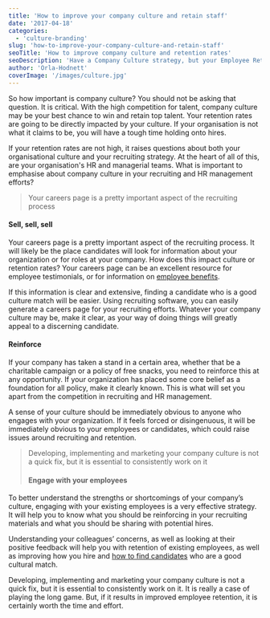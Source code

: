 ```yaml
---
title: 'How to improve your company culture and retain staff'
date: '2017-04-18'
categories:
  - 'culture-branding'
slug: 'how-to-improve-your-company-culture-and-retain-staff'
seoTitle: 'How to improve company culture and retention rates'
seoDescription: 'Have a Company Culture strategy, but your Employee Retention Rates are bad? Learn how to improve on your Company Culture and keep your best staff.'
author: 'Orla-Hodnett'
coverImage: '/images/culture.jpg'
---
```


So how important is company culture? You should not be asking that question. It is critical. With the high competition for talent, company culture may be your best chance to win and retain top talent. Your retention rates are going to be directly impacted by your culture. If your organisation is not what it claims to be, you will have a tough time holding onto hires.

If your retention rates are not high, it raises questions about both your organisational culture and your recruiting strategy. At the heart of all of this, are your organisation's HR and managerial teams. What is important to emphasise about company culture in your recruiting and HR management efforts?

> Your careers page is a pretty important aspect of the recruiting process

#### **Sell, sell, sell**

Your careers page is a pretty important aspect of the recruiting process. It will likely be the place candidates will look for information about your organization or for roles at your company. How does this impact culture or retention rates? Your careers page can be an excellent resource for employee testimonials, or for information on [employee benefits](http://hirehive.io/blog/candidate-appreciation-good-perks-will-win-top-candidates/).

If this information is clear and extensive, finding a candidate who is a good culture match will be easier. Using recruiting software, you can easily generate a careers page for your recruiting efforts. Whatever your company culture may be, make it clear, as your way of doing things will greatly appeal to a discerning candidate.

#### **Reinforce**

If your company has taken a stand in a certain area, whether that be a charitable campaign or a policy of free snacks, you need to reinforce this at any opportunity. If your organization has placed some core belief as a foundation for all policy, make it clearly known. This is what will set you apart from the competition in recruiting and HR management.

A sense of your culture should be immediately obvious to anyone who engages with your organization. If it feels forced or disingenuous, it will be immediately obvious to your employees or candidates, which could raise issues around recruiting and retention.

> Developing, implementing and marketing your company culture is not a quick fix, but it is essential to consistently work on it
>
> #### **Engage with your employees**

To better understand the strengths or shortcomings of your company’s culture, engaging with your existing employees is a very effective strategy. It will help you to know what you should be reinforcing in your recruiting materials and what you should be sharing with potential hires.

Understanding your colleagues’ concerns, as well as looking at their positive feedback will help you with retention of existing employees, as well as improving how you hire and [how to find candidates](http://hirehive.io/blog/good-candidate-experience-secret-happy-hire/) who are a good cultural match.

Developing, implementing and marketing your company culture is not a quick fix, but it is essential to consistently work on it. It is really a case of playing the long game. But, if it results in improved employee retention, it is certainly worth the time and effort.
